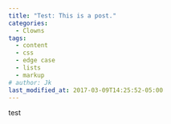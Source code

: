 ```yaml
---
title: "Test: This is a post."
categories:
  - Clowns
tags:
  - content
  - css
  - edge case
  - lists
  - markup
# author: Jk
last_modified_at: 2017-03-09T14:25:52-05:00
---
```


test